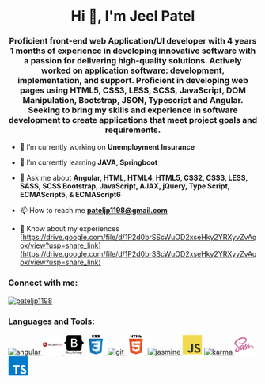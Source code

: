 <h1 align="center">Hi 👋, I'm Jeel Patel</h1>
<h3 align="center">Proficient front-end web Application/UI developer with 4 years 1 months of experience in developing innovative software with a passion for delivering high-quality solutions. Actively worked on application software: development, implementation, and support. Proficient in developing web pages using HTML5, CSS3, LESS, SCSS, JavaScript, DOM Manipulation, Bootstrap, JSON, Typescript and Angular. Seeking to bring my skills and experience in software development to create applications that meet project goals and requirements.</h3>

- 🔭 I’m currently working on **Unemployment Insurance**

- 🌱 I’m currently learning **JAVA, Springboot**

- 💬 Ask me about **Angular, HTML, HTML4, HTML5, CSS2, CSS3, LESS, SASS, SCSS Bootstrap, JavaScript, AJAX, jQuery, Type Script, ECMAScript5, & ECMAScript6**

- 📫 How to reach me **pateljp1198@gmail.com**

- 📄 Know about my experiences [https://drive.google.com/file/d/1P2d0brSScWuOD2xseHky2YRXyvZvAqox/view?usp=share_link](https://drive.google.com/file/d/1P2d0brSScWuOD2xseHky2YRXyvZvAqox/view?usp=share_link)

<h3 align="left">Connect with me:</h3>
<p align="left">
<a href="https://linkedin.com/in/pateljp1198" target="blank"><img align="center" src="https://raw.githubusercontent.com/rahuldkjain/github-profile-readme-generator/master/src/images/icons/Social/linked-in-alt.svg" alt="pateljp1198" height="30" width="40" /></a>
</p>

<h3 align="left">Languages and Tools:</h3>
<p align="left"> <a href="https://angular.io" target="_blank" rel="noreferrer"> <img src="https://angular.io/assets/images/logos/angular/angular.svg" alt="angular" width="40" height="40"/> </a> <a href="https://angular.io" target="_blank" rel="noreferrer"> <img src="https://raw.githubusercontent.com/devicons/devicon/master/icons/angularjs/angularjs-original-wordmark.svg" alt="angularjs" width="40" height="40"/> </a> <a href="https://getbootstrap.com" target="_blank" rel="noreferrer"> <img src="https://raw.githubusercontent.com/devicons/devicon/master/icons/bootstrap/bootstrap-plain-wordmark.svg" alt="bootstrap" width="40" height="40"/> </a> <a href="https://www.w3schools.com/css/" target="_blank" rel="noreferrer"> <img src="https://raw.githubusercontent.com/devicons/devicon/master/icons/css3/css3-original-wordmark.svg" alt="css3" width="40" height="40"/> </a> <a href="https://git-scm.com/" target="_blank" rel="noreferrer"> <img src="https://www.vectorlogo.zone/logos/git-scm/git-scm-icon.svg" alt="git" width="40" height="40"/> </a> <a href="https://www.w3.org/html/" target="_blank" rel="noreferrer"> <img src="https://raw.githubusercontent.com/devicons/devicon/master/icons/html5/html5-original-wordmark.svg" alt="html5" width="40" height="40"/> </a> <a href="https://jasmine.github.io/" target="_blank" rel="noreferrer"> <img src="https://www.vectorlogo.zone/logos/jasmine/jasmine-icon.svg" alt="jasmine" width="40" height="40"/> </a> <a href="https://developer.mozilla.org/en-US/docs/Web/JavaScript" target="_blank" rel="noreferrer"> <img src="https://raw.githubusercontent.com/devicons/devicon/master/icons/javascript/javascript-original.svg" alt="javascript" width="40" height="40"/> </a> <a href="https://karma-runner.github.io/latest/index.html" target="_blank" rel="noreferrer"> <img src="https://raw.githubusercontent.com/detain/svg-logos/780f25886640cef088af994181646db2f6b1a3f8/svg/karma.svg" alt="karma" width="40" height="40"/> </a> <a href="https://sass-lang.com" target="_blank" rel="noreferrer"> <img src="https://raw.githubusercontent.com/devicons/devicon/master/icons/sass/sass-original.svg" alt="sass" width="40" height="40"/> </a> <a href="https://www.typescriptlang.org/" target="_blank" rel="noreferrer"> <img src="https://raw.githubusercontent.com/devicons/devicon/master/icons/typescript/typescript-original.svg" alt="typescript" width="40" height="40"/> </a> </p>
